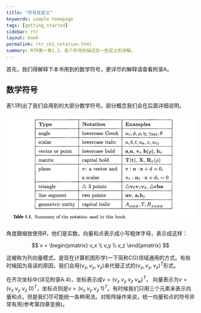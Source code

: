 ```yaml
---
title: "符号及定义"
keywords: sample homepage
tags: [getting_started]
sidebar: rtr
layout: book
permalink: rtr_ch1_notation.html
summary: RTR第一章1.2，各个符号的描述及一些定义的讲解。
---
```


首先，我们得解释下本书用到的数学符号，更详尽的解释请查看附录A。

## 数学符号
表1.1列出了我们会用到的大部分数学符号。部分概念我们会在后面详细说明。

![table1.1](/images/table1_1.png)

角度跟缩放使用$R$，他们是实数。向量和点表示成小写粗体字母，表示成这样：

$$
v = \begin{pmatrix} v_x \\ v_y \\ v_z \end{pmatrix}
$$

这被称为列向量模式，是现在计算机图形学(一下简称CG)领域通用的方式。有些时候因为易读的原因，我们会用$(v_x, v_y, v_z)$来代替正式的$(v_x, v_y, v_z)^T$形式。

在齐次坐标中(详见附录A.4)，坐标表示成$v = (v_x\ v_y\ v_z\ v_w)^T$， 向量表示为$v = (v_x\ v_y\ v_z\ 0)^T$，坐标点则是$v = (v_x\ v_y\ v_z\ 1)^T$。有时候我们只用三个元素来表示向量和点，但是我们尽可能统一各种用法。对矩阵操作来说，统一向量和点的符号非常有用(参考第四章变换)。

